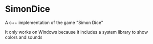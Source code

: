 # SimonDice
A c++ implementation of the game "Simon Dice"

It only works on Windows because it includes a system library to show colors and sounds
